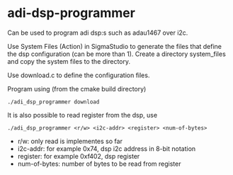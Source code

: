 # adi-dsp-programmer
Can be used to program adi dsp:s such as adau1467 over i2c.

Use System Files (Action) in SigmaStudio to generate the files that define the dsp configuration (can be more than 1).
Create a directory system_files and copy the system files to the directory.

Use download.c to define the configuration files.

Program using (from the cmake build directory)

```
./adi_dsp_programmer download
```

It is also possible to read register from the dsp, use

```
./adi_dsp_programmer <r/w> <i2c-addr> <register> <num-of-bytes>
```

* r/w: only read is implementes so far
* i2c-addr: for example 0x74, dsp i2c address in 8-bit notation
* register: for example 0xf402, dsp register
* num-of-bytes: number of bytes to be read from register
